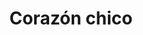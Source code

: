 ---
title: Corazón chico
date: 
draft: false

# descripcion
description : Corazón chico

materials: Plata 925

color: Plateado

dimensions: 1,5cm x 1,5cm

code: 02-14-0241

type: "Dijes"

categories: []

# Images
# first image will be shown in the product page
images:
  # - image: "images/path_to_image"
  # La ubicacion de las imagenes es imagenes/Dijes/Dijes.Plata/02-14-0241-corazon-chico
  - image: "./images/dijes/plata/02-14-0241-corazon-chico.JPG"
---